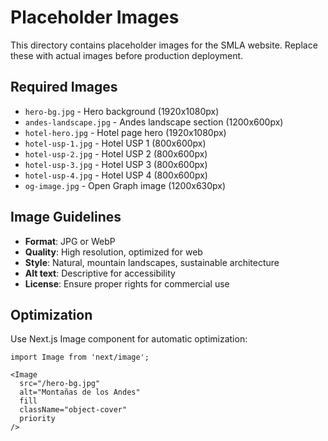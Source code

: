 # Placeholder Images

This directory contains placeholder images for the SMLA website. Replace these with actual images before production deployment.

## Required Images

- `hero-bg.jpg` - Hero background (1920x1080px)
- `andes-landscape.jpg` - Andes landscape section (1200x600px)
- `hotel-hero.jpg` - Hotel page hero (1920x1080px)
- `hotel-usp-1.jpg` - Hotel USP 1 (800x600px)
- `hotel-usp-2.jpg` - Hotel USP 2 (800x600px)
- `hotel-usp-3.jpg` - Hotel USP 3 (800x600px)
- `hotel-usp-4.jpg` - Hotel USP 4 (800x600px)
- `og-image.jpg` - Open Graph image (1200x630px)

## Image Guidelines

- **Format**: JPG or WebP
- **Quality**: High resolution, optimized for web
- **Style**: Natural, mountain landscapes, sustainable architecture
- **Alt text**: Descriptive for accessibility
- **License**: Ensure proper rights for commercial use

## Optimization

Use Next.js Image component for automatic optimization:
```tsx
import Image from 'next/image';

<Image
  src="/hero-bg.jpg"
  alt="Montañas de los Andes"
  fill
  className="object-cover"
  priority
/>
```

